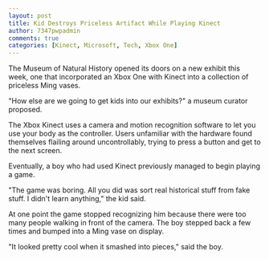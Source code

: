 ```yaml
---
layout: post
title: Kid Destroys Priceless Artifact While Playing Kinect
author: 7347pwpadmin
comments: true
categories: [Kinect, Microsoft, Tech, Xbox One]
---
```

The Museum of Natural History opened its doors on a new exhibit this week, one that incorporated an Xbox One with Kinect into a collection of priceless Ming vases.

"How else are we going to get kids into our exhibits?" a museum curator proposed.

The Xbox Kinect uses a camera and motion recognition software to let you use your body as the controller. Users unfamiliar with the hardware found themselves flailing around uncontrollably, trying to press a button and get to the next screen.

Eventually, a boy who had used Kinect previously managed to begin playing a game.

"The game was boring. All you did was sort real historical stuff from fake stuff. I didn't learn anything," the kid said.

At one point the game stopped recognizing him because there were too many people walking in front of the camera. The boy stepped back a few times and bumped into a Ming vase on display.

"It looked pretty cool when it smashed into pieces," said the boy.
